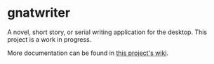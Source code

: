 # gnatwriter
A novel, short story, or serial writing application for the desktop. This project is a work in progress. 

More documentation can be found in [this project's wiki](https://github.com/applebiter/gnatwriter/wiki/Introduction-to-GnatWriter).